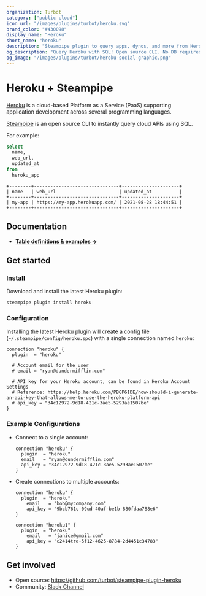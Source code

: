 ```yaml
---
organization: Turbot
category: ["public cloud"]
icon_url: "/images/plugins/turbot/heroku.svg"
brand_color: "#430098"
display_name: "Heroku"
short_name: "heroku"
description: "Steampipe plugin to query apps, dynos, and more from Heroku."
og_description: "Query Heroku with SQL! Open source CLI. No DB required."
og_image: "/images/plugins/turbot/heroku-social-graphic.png"
---
```


# Heroku + Steampipe

[Heroku](https://heroku.com) is a cloud-based Platform as a Service (PaaS) supporting application development across several programming languages.

[Steampipe](https://steampipe.io) is an open source CLI to instantly query cloud APIs using SQL.

For example:

```sql
select
  name,
  web_url,
  updated_at
from
  heroku_app
```

```
+--------+-------------------------------+---------------------+
| name   | web_url                       | updated_at          |
+--------+-------------------------------+---------------------+
| my-app | https://my-app.herokuapp.com/ | 2021-08-28 18:44:51 |
+--------+-------------------------------+---------------------+
```

## Documentation

- **[Table definitions & examples →](https://hub.steampipe.io/plugins/turbot/heroku/tables)**

## Get started

### Install

Download and install the latest Heroku plugin:

```bash
steampipe plugin install heroku
```

### Configuration

Installing the latest Heroku plugin will create a config file (`~/.steampipe/config/heroku.spc`) with a single connection named `heroku`:

```hcl
connection "heroku" {
  plugin  = "heroku"

  # Account email for the user
  # email = "ryan@dundermifflin.com"

  # API key for your Heroku account, can be found in Heroku Account Settings
  # Reference: https://help.heroku.com/PBGP6IDE/how-should-i-generate-an-api-key-that-allows-me-to-use-the-heroku-platform-api
  # api_key = "34c12972-9d18-421c-3ae5-5293ae1507be"
}
```

### Example Configurations

 - Connect to a single account:

    ```hcl
    connection "heroku" {
      plugin  = "heroku"
      email   = "ryan@dundermifflin.com"
      api_key = "34c12972-9d18-421c-3ae5-5293ae1507be"
    }
    ```

- Create connections to multiple accounts:

  ```hcl
  connection "heroku" {
    plugin  = "heroku"
	  email   = "bob@mycompany.com"
	  api_key = "9bcb761c-09ud-40af-be1b-880fdaa788e6"
  }

  connection "heroku1" {
    plugin  = "heroku"
	  email   = "janice@gmail.com"
	  api_key = "c2414tre-5f12-4625-8784-2d4451c34783"
  }
  ```

## Get involved

- Open source: https://github.com/turbot/steampipe-plugin-heroku
- Community: [Slack Channel](https://steampipe.io/community/join)
